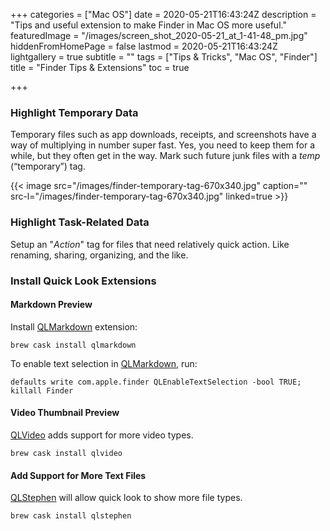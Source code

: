 +++
categories = ["Mac OS"]
date = 2020-05-21T16:43:24Z
description = "Tips and useful extension to make Finder in Mac OS more useful."
featuredImage = "/images/screen_shot_2020-05-21_at_1-41-48_pm.jpg"
hiddenFromHomePage = false
lastmod = 2020-05-21T16:43:24Z
lightgallery = true
subtitle = ""
tags = ["Tips & Tricks", "Mac OS", "Finder"]
title = "Finder Tips & Extensions"
toc = true

+++
<!--more-->

### Highlight Temporary Data

Temporary files such as app downloads, receipts, and screenshots have a way of multiplying in number super fast. Yes, you need to keep them for a while, but they often get in the way. Mark such future junk files with a _temp_ (“temporary”) tag.

{{< image src="/images/finder-temporary-tag-670x340.jpg" caption=""  src-l="/images/finder-temporary-tag-670x340.jpg" linked=true  >}}

### Highlight Task-Related Data

Setup an "_Action_" tag for files that need relatively quick action. Like renaming, sharing, organizing, and the like.

### Install Quick Look Extensions

#### Markdown Preview

Install [QLMarkdown](https://github.com/toland/qlmarkdown) extension:

```shell
brew cask install qlmarkdown
```

To enable text selection in [QLMarkdown](https://github.com/toland/qlmarkdown), run:

```shell
defaults write com.apple.finder QLEnableTextSelection -bool TRUE; killall Finder
```

#### Video Thumbnail Preview

[QLVideo](https://github.com/Marginal/QLVideo) adds support for more video types.

```shell
brew cask install qlvideo
```

#### Add Support for More Text Files

[QLStephen](https://github.com/whomwah/qlstephen) will allow quick look to show more file types.

```shell
brew cask install qlstephen
```
